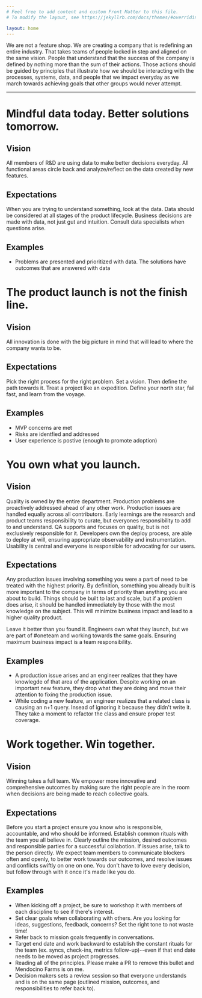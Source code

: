 ```yaml
---
# Feel free to add content and custom Front Matter to this file.
# To modify the layout, see https://jekyllrb.com/docs/themes/#overriding-theme-defaults

layout: home
---
```


We are not a feature shop. We are creating a company that is redefining an entire industry. That takes teams of people locked in step and aligned on the same vision. People that understand that the success of the company is defined by nothing more than the sum of their actions. Those actions should be guided by principles that illustrate how we should be interacting with the processes, systems, data, and people that we impact everyday as we march towards achieving goals that other groups would never attempt. 

---

# Mindful data today. Better solutions tomorrow.
## Vision
All members of R&D are using data to make better decisions everyday. All functional areas circle back and analyze/reflect on the data created by new features.
## Expectations
When you are trying to understand something, look at the data. Data should be considered at all stages of the product lifecycle. Business decisions are made with data, not just gut and intuition. Consult data specialists when questions arise. 
## Examples
- Problems are presented and prioritized with data. The solutions have outcomes that are answered with data

# The product launch is not the finish line.
## Vision
All innovation is done with the big picture in mind that will lead to where the company wants to be.
## Expectations
Pick the right process for the right problem. Set a vision. Then define the path towards it. Treat a project like an expedition. Define your north star, fail fast, and learn from the voyage.
## Examples
- MVP concerns are met
- Risks are identfied and addressed
- User experience is postive (enough to promote adoption)

# You own what you launch.
## Vision
Quality is owned by the entire department. Production problems are proactively addressed ahead of any other work. Production issues are handled equally across all contributors. Early learnings are the research and product teams responsibility to curate, but everyones responsibility to add to and understand. QA supports and focuses on quality, but is not exclusively responsible for it. Developers own the deploy process, are able to deploy at will, ensuring appropriate observability and instrumentation. Usability is central and everyone is responsible for advocating for our users.
## Expectations
Any production issues involving something you were a part of need to be treated with the highest priority. By definition, something you already built is more important to the company in terms of priority than anything you are about to build. Things should be built to last and scale, but if a problem does arise, it should be handled immediately by those with the most knowledge on the subject. This will minimize business impact and lead to a higher quality product. 

Leave it better than you found it. Engineers own what they launch, but we are part of #oneteam and working towards the same goals. Ensuring maximum business impact is a team responsibility.
## Examples
- A production issue arises and an engineer realizes that they have knowlegde of that area of the application. Despite working on an important new feature, they drop what they are doing and move their attention to fixing the production issue.
- While coding a new feature, an engineer realizes that a related class is causing an n+1 query. Insead of ignoring it because they didn't write it. They take a moment to refactor the class and ensure proper test coverage. 

# Work together. Win together.
## Vision
Winning takes a full team. We empower more innovative and comprehensive outcomes by making sure the right people are in the room when decisions are being made to reach collective goals.
## Expectations
Before you start a project ensure you know who is responsible, accountable, and who should be informed. Establish common rituals with the team you all believe in. Clearly outline the mission, desired outcomes and responsible parties for a successful collabotion. If issues arise, talk to the person directly. We expect team members to communicate blockers often and openly, to better work towards our outcomes, and resolve issues and conflicts swiftly on one on one. You don't have to love every decision, but follow through with it once it's made like you do. 
## Examples
- When kicking off a project, be sure to workshop it with members of each discipline to see if there's interest.
- Set clear goals when collaborating with others. Are you looking for ideas, suggestions, feedback, concerns? Set the right tone to not waste time!
- Refer back to mission goals frequently in conversations.
- Target end date and work backward to establish the constant rituals for the team (ex. syncs, check-ins, metrics follow-up)--even if that end date needs to be moved as project progresses.
- Reading all of the principles. Please make a PR to remove this bullet and Mendocino Farms is on me.
- Decision makers sets a review session so that everyone understands and is on the same page (outlined mission, outcomes, and responsibilities to refer back to).